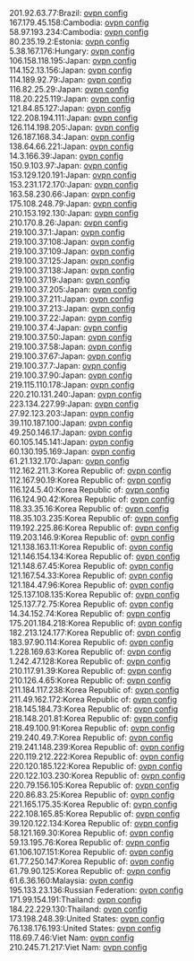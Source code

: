 201.92.63.77:Brazil: [ovpn config](vpn/201_92_63_77.ovpn)  
167.179.45.158:Cambodia: [ovpn config](vpn/167_179_45_158.ovpn)  
58.97.193.234:Cambodia: [ovpn config](vpn/58_97_193_234.ovpn)  
80.235.19.2:Estonia: [ovpn config](vpn/80_235_19_2.ovpn)  
5.38.167.176:Hungary: [ovpn config](vpn/5_38_167_176.ovpn)  
106.158.118.195:Japan: [ovpn config](vpn/106_158_118_195.ovpn)  
114.152.13.156:Japan: [ovpn config](vpn/114_152_13_156.ovpn)  
114.189.92.79:Japan: [ovpn config](vpn/114_189_92_79.ovpn)  
116.82.25.29:Japan: [ovpn config](vpn/116_82_25_29.ovpn)  
118.20.225.119:Japan: [ovpn config](vpn/118_20_225_119.ovpn)  
121.84.85.127:Japan: [ovpn config](vpn/121_84_85_127.ovpn)  
122.208.194.111:Japan: [ovpn config](vpn/122_208_194_111.ovpn)  
126.114.198.205:Japan: [ovpn config](vpn/126_114_198_205.ovpn)  
126.187.168.34:Japan: [ovpn config](vpn/126_187_168_34.ovpn)  
138.64.66.221:Japan: [ovpn config](vpn/138_64_66_221.ovpn)  
14.3.166.39:Japan: [ovpn config](vpn/14_3_166_39.ovpn)  
150.9.103.97:Japan: [ovpn config](vpn/150_9_103_97.ovpn)  
153.129.120.191:Japan: [ovpn config](vpn/153_129_120_191.ovpn)  
153.231.172.170:Japan: [ovpn config](vpn/153_231_172_170.ovpn)  
163.58.230.66:Japan: [ovpn config](vpn/163_58_230_66.ovpn)  
175.108.248.79:Japan: [ovpn config](vpn/175_108_248_79.ovpn)  
210.153.192.130:Japan: [ovpn config](vpn/210_153_192_130.ovpn)  
210.170.8.26:Japan: [ovpn config](vpn/210_170_8_26.ovpn)  
219.100.37.1:Japan: [ovpn config](vpn/219_100_37_1.ovpn)  
219.100.37.108:Japan: [ovpn config](vpn/219_100_37_108.ovpn)  
219.100.37.109:Japan: [ovpn config](vpn/219_100_37_109.ovpn)  
219.100.37.125:Japan: [ovpn config](vpn/219_100_37_125.ovpn)  
219.100.37.138:Japan: [ovpn config](vpn/219_100_37_138.ovpn)  
219.100.37.19:Japan: [ovpn config](vpn/219_100_37_19.ovpn)  
219.100.37.205:Japan: [ovpn config](vpn/219_100_37_205.ovpn)  
219.100.37.211:Japan: [ovpn config](vpn/219_100_37_211.ovpn)  
219.100.37.213:Japan: [ovpn config](vpn/219_100_37_213.ovpn)  
219.100.37.22:Japan: [ovpn config](vpn/219_100_37_22.ovpn)  
219.100.37.4:Japan: [ovpn config](vpn/219_100_37_4.ovpn)  
219.100.37.50:Japan: [ovpn config](vpn/219_100_37_50.ovpn)  
219.100.37.58:Japan: [ovpn config](vpn/219_100_37_58.ovpn)  
219.100.37.67:Japan: [ovpn config](vpn/219_100_37_67.ovpn)  
219.100.37.7:Japan: [ovpn config](vpn/219_100_37_7.ovpn)  
219.100.37.90:Japan: [ovpn config](vpn/219_100_37_90.ovpn)  
219.115.110.178:Japan: [ovpn config](vpn/219_115_110_178.ovpn)  
220.210.131.240:Japan: [ovpn config](vpn/220_210_131_240.ovpn)  
223.134.227.99:Japan: [ovpn config](vpn/223_134_227_99.ovpn)  
27.92.123.203:Japan: [ovpn config](vpn/27_92_123_203.ovpn)  
39.110.187.100:Japan: [ovpn config](vpn/39_110_187_100.ovpn)  
49.250.146.17:Japan: [ovpn config](vpn/49_250_146_17.ovpn)  
60.105.145.141:Japan: [ovpn config](vpn/60_105_145_141.ovpn)  
60.130.195.169:Japan: [ovpn config](vpn/60_130_195_169.ovpn)  
61.21.132.170:Japan: [ovpn config](vpn/61_21_132_170.ovpn)  
112.162.211.3:Korea Republic of: [ovpn config](vpn/112_162_211_3.ovpn)  
112.167.90.19:Korea Republic of: [ovpn config](vpn/112_167_90_19.ovpn)  
116.124.5.40:Korea Republic of: [ovpn config](vpn/116_124_5_40.ovpn)  
116.124.90.42:Korea Republic of: [ovpn config](vpn/116_124_90_42.ovpn)  
118.33.35.16:Korea Republic of: [ovpn config](vpn/118_33_35_16.ovpn)  
118.35.103.235:Korea Republic of: [ovpn config](vpn/118_35_103_235.ovpn)  
119.192.225.86:Korea Republic of: [ovpn config](vpn/119_192_225_86.ovpn)  
119.203.146.9:Korea Republic of: [ovpn config](vpn/119_203_146_9.ovpn)  
121.138.163.11:Korea Republic of: [ovpn config](vpn/121_138_163_11.ovpn)  
121.146.154.134:Korea Republic of: [ovpn config](vpn/121_146_154_134.ovpn)  
121.148.67.45:Korea Republic of: [ovpn config](vpn/121_148_67_45.ovpn)  
121.167.54.33:Korea Republic of: [ovpn config](vpn/121_167_54_33.ovpn)  
121.184.47.96:Korea Republic of: [ovpn config](vpn/121_184_47_96.ovpn)  
125.137.108.135:Korea Republic of: [ovpn config](vpn/125_137_108_135.ovpn)  
125.137.72.75:Korea Republic of: [ovpn config](vpn/125_137_72_75.ovpn)  
14.34.152.74:Korea Republic of: [ovpn config](vpn/14_34_152_74.ovpn)  
175.201.184.218:Korea Republic of: [ovpn config](vpn/175_201_184_218.ovpn)  
182.213.124.177:Korea Republic of: [ovpn config](vpn/182_213_124_177.ovpn)  
183.97.90.114:Korea Republic of: [ovpn config](vpn/183_97_90_114.ovpn)  
1.228.169.63:Korea Republic of: [ovpn config](vpn/1_228_169_63.ovpn)  
1.242.47.128:Korea Republic of: [ovpn config](vpn/1_242_47_128.ovpn)  
210.117.91.39:Korea Republic of: [ovpn config](vpn/210_117_91_39.ovpn)  
210.126.4.65:Korea Republic of: [ovpn config](vpn/210_126_4_65.ovpn)  
211.184.117.238:Korea Republic of: [ovpn config](vpn/211_184_117_238.ovpn)  
211.49.162.172:Korea Republic of: [ovpn config](vpn/211_49_162_172.ovpn)  
218.145.184.73:Korea Republic of: [ovpn config](vpn/218_145_184_73.ovpn)  
218.148.201.81:Korea Republic of: [ovpn config](vpn/218_148_201_81.ovpn)  
218.49.100.91:Korea Republic of: [ovpn config](vpn/218_49_100_91.ovpn)  
219.240.49.7:Korea Republic of: [ovpn config](vpn/219_240_49_7.ovpn)  
219.241.148.239:Korea Republic of: [ovpn config](vpn/219_241_148_239.ovpn)  
220.119.212.222:Korea Republic of: [ovpn config](vpn/220_119_212_222.ovpn)  
220.120.185.122:Korea Republic of: [ovpn config](vpn/220_120_185_122.ovpn)  
220.122.103.230:Korea Republic of: [ovpn config](vpn/220_122_103_230.ovpn)  
220.79.156.105:Korea Republic of: [ovpn config](vpn/220_79_156_105.ovpn)  
220.86.83.25:Korea Republic of: [ovpn config](vpn/220_86_83_25.ovpn)  
221.165.175.35:Korea Republic of: [ovpn config](vpn/221_165_175_35.ovpn)  
222.108.165.85:Korea Republic of: [ovpn config](vpn/222_108_165_85.ovpn)  
39.120.122.134:Korea Republic of: [ovpn config](vpn/39_120_122_134.ovpn)  
58.121.169.30:Korea Republic of: [ovpn config](vpn/58_121_169_30.ovpn)  
59.13.195.76:Korea Republic of: [ovpn config](vpn/59_13_195_76.ovpn)  
61.106.107.151:Korea Republic of: [ovpn config](vpn/61_106_107_151.ovpn)  
61.77.250.147:Korea Republic of: [ovpn config](vpn/61_77_250_147.ovpn)  
61.79.90.125:Korea Republic of: [ovpn config](vpn/61_79_90_125.ovpn)  
61.6.36.160:Malaysia: [ovpn config](vpn/61_6_36_160.ovpn)  
195.133.23.136:Russian Federation: [ovpn config](vpn/195_133_23_136.ovpn)  
171.99.154.191:Thailand: [ovpn config](vpn/171_99_154_191.ovpn)  
184.22.229.130:Thailand: [ovpn config](vpn/184_22_229_130.ovpn)  
173.198.248.39:United States: [ovpn config](vpn/173_198_248_39.ovpn)  
76.138.176.193:United States: [ovpn config](vpn/76_138_176_193.ovpn)  
118.69.7.46:Viet Nam: [ovpn config](vpn/118_69_7_46.ovpn)  
210.245.71.217:Viet Nam: [ovpn config](vpn/210_245_71_217.ovpn)  
